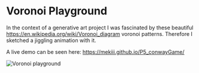 # Voronoi Playground
In the context of a generative art project I was fascinated by these beautiful https://en.wikipedia.org/wiki/Voronoi_diagram voronoi patterns. Therefore I sketched a jiggling animation with it. 

A live demo can be seen here: https://mekiii.github.io/P5_conwayGame/


![Voronoi playground](https://i.imgur.com/74rkACf.gif)
